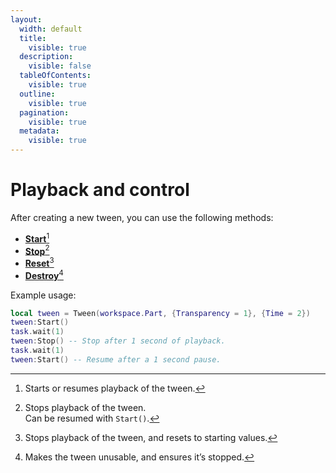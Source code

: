 ```yaml
---
layout:
  width: default
  title:
    visible: true
  description:
    visible: false
  tableOfContents:
    visible: true
  outline:
    visible: true
  pagination:
    visible: true
  metadata:
    visible: true
---
```


# Playback and control

After creating a new tween, you can use the following methods:

* [**Start**](#user-content-fn-1)[^1]
* [**Stop**](#user-content-fn-2)[^2]
* [**Reset**](#user-content-fn-3)[^3]
* [**Destroy**](#user-content-fn-4)[^4]



Example usage:

```lua
local tween = Tween(workspace.Part, {Transparency = 1}, {Time = 2})
tween:Start()
task.wait(1)
tween:Stop() -- Stop after 1 second of playback.
task.wait(1)
tween:Start() -- Resume after a 1 second pause.
```



[^1]: Starts or resumes playback of the tween.

[^2]: Stops playback of the tween.\
    Can be resumed with `Start()`.

[^3]: Stops playback of the tween, and resets to starting values.

[^4]: Makes the tween unusable, and ensures it’s stopped.
